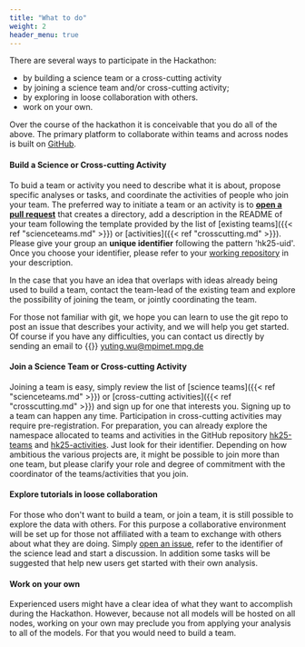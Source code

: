 ```yaml
---
title: "What to do"
weight: 2
header_menu: true
---
```


There are several ways to participate in the Hackathon:

* by building a science team or a cross-cutting activity
* by joining a science team and/or cross-cutting activity;
* by exploring in loose collaboration with others.
* work on your own.

Over the course of the hackathon it is conceivable that you do all of the above. The primary platform to collaborate within teams and across nodes is built on [GitHub](https://github.com/digital-earths-global-hackathon).

#### Build a Science or Cross-cutting Activity

To buid a team or activity you need to describe what it is about, propose specific analyses or tasks, and coordinate the activities of people who join your team.  The preferred way to initiate a team or an activity is to [**open a pull request**](https://github.com/digital-earths-global-hackathon/hk25-teams) that creates a directory, add a description in the README of your team following the template provided by the list of [existing teams]({{< ref "scienceteams.md" >}}) or [activities]({{< ref "crosscutting.md" >}}). Please give your group an **unique identifier** following the pattern 'hk25-uid'. Once you choose your identifier, please refer to your [working repository](https://github.com/digital-earths-global-hackathon/hk25-teams) in your description.

In the case that you have an idea that overlaps with ideas already being used to build a team, contact the team-lead of the existing team and explore the possibility of joining the team, or jointly coordinating the team.

For those not familiar with git, we hope you can learn to use the git repo to post an issue that describes your activity, and we will help you get started.  Of course if you have any difficulties, you can contact us directly by sending an email to {{<icon class="fa fa-envelope">}}&nbsp;[yuting.wu@mpimet.mpg.de](mailto:yuting.wu@mpimet.mpg.de)

#### Join a Science Team or Cross-cutting Activity

Joining a team is easy, simply review the list of [science teams]({{< ref "scienceteams.md" >}}) or [cross-cutting activities]({{< ref "crosscutting.md" >}}) and sign up for one that interests you. Signing up to a team can happen any time.  Participation in cross-cutting activities may require pre-registration. For preparation, you can already explore the namespace allocated to teams and activities in the GitHub repository [hk25-teams](https://github.com/digital-earths-global-hackathon/hk25-teams) and [hk25-activities](https://github.com/digital-earths-global-hackathon/hk25-teams). Just look for their identifier. Depending on how ambitious the various projects are, it might be possible to join more than one team, but please clarify your role and degree of commitment with the coordinator of the teams/activities that you join.

#### Explore tutorials in loose collaboration

For those who don't want to build a team, or join a team, it is still possible to explore the data with others.  For this purpose a collaborative environment will be set up for those not affiliated with a team to exchange with others about what they are doing. Simply [open an issue](https://github.com/digital-earths-global-hackathon/hk25-teams/issues), refer to the identifier of the science lead and start a discussion. In addition some tasks will be suggested that help new users get started with their own analysis.

#### Work on your own

Experienced users might have a clear idea of what they want to accomplish during the Hackathon.  However, because not all models will be hosted on all nodes, working on your own may preclude you from applying your analysis to all of the models.  For that you would need to build a team.


